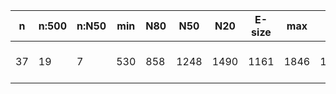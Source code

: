 n    |n:500  |n:N50  |min  |N80  |N50   |N20   |E-size  |max   |sum    |name
---  |---    |---    |---  |---  |---   |---   |---     |---   |---    |---
37   |19     |7      |530  |858  |1248  |1490  |1161    |1846  |19686  |output-62-unitigs.fa
